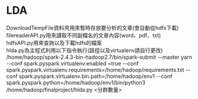 # LDA
DownloadTempFile資料夾用來暫時存放要分析的文章(會自動從hdfs下載)
<br>
filereaderAPI.py用來讀取不同副檔名的文章內容(word、pdf、txt)
<br>
hdfsAPI.py用來查詢以及下載hdfs的檔案
<br>
hlda.py為主程式利用以下指令執行(路徑以及virtualenv請自行更改)
<br>
/home/hadoop/spark-2.4.3-bin-hadoop2.7/bin/spark-submit --master yarn --conf spark.pyspark.virtualenv.enabled
=true --conf spark.pyspark.virtualenv.requirements=/home/hadoop/requirements.txt --conf spark.pyspark.virtualenv.bin.path=/home/hadoop/env1 --conf spark.pyspark.python=/home/hadoop/env1/bin/python3 /home/hadoop/finalproject/hlda.py <分群數量>
